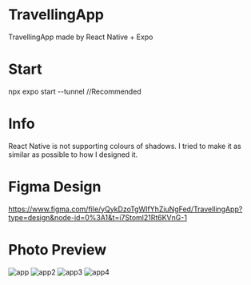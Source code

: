 # TravellingApp
TravellingApp made by React Native + Expo 

# Start
npx expo start --tunnel //Recommended

# Info
React Native is not supporting colours of shadows. I tried to make it as similar as possible to how I designed it.

# Figma Design
https://www.figma.com/file/yQykDzoTgWIfYhZiuNgFed/TravellingApp?type=design&node-id=0%3A1&t=i7Stoml21Rt6KVnG-1

# Photo Preview

![app](https://github.com/Tom4sko/TravellingApp/assets/108126659/0c8e025c-2222-45bf-97e2-7e6803154af9)
![app2](https://github.com/Tom4sko/TravellingApp/assets/108126659/b811411e-bdcc-4792-b026-46f7ac1209dc)
![app3](https://github.com/Tom4sko/TravellingApp/assets/108126659/2dd3dcbf-5e81-4354-a621-522f623ac8b8)
![app4](https://github.com/Tom4sko/TravellingApp/assets/108126659/0b1fe3f3-fc75-4a9d-8ff3-689657deb98d)